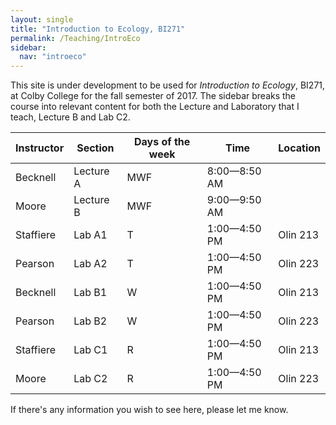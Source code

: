 ```yaml
---
layout: single
title: "Introduction to Ecology, BI271"
permalink: /Teaching/IntroEco
sidebar:
  nav: "introeco"
---
```


This site is under development to be used for *Introduction to Ecology*, BI271, at Colby College for the fall semester of 2017.  The sidebar breaks the course into relevant content for both the Lecture and Laboratory that I teach, Lecture B and Lab C2.

|Instructor | Section   | Days of the week | Time               | Location |
|-----------|-----------|------------------|--------------------|----------|
Becknell    | Lecture A | MWF              | 8:00&#8212;8:50 AM |          |
Moore       | Lecture B | MWF              | 9:00&#8212;9:50 AM |          |
Staffiere   | Lab A1    | T                | 1:00&#8212;4:50 PM | Olin 213 |
Pearson     | Lab A2    | T                | 1:00&#8212;4:50 PM | Olin 223 |
Becknell    | Lab B1    | W                | 1:00&#8212;4:50 PM | Olin 213 |
Pearson     | Lab B2    | W                | 1:00&#8212;4:50 PM | Olin 223 |
Staffiere   | Lab C1    | R                | 1:00&#8212;4:50 PM | Olin 213 |
Moore       | Lab C2    | R                | 1:00&#8212;4:50 PM | Olin 223 |

If there's any information you wish to see here, please let me know.